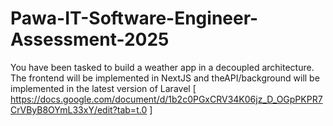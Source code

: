 # Pawa-IT-Software-Engineer-Assessment-2025
You have been tasked to build a weather app in a decoupled architecture. The frontend will be implemented in NextJS and theAPI/background will be implemented in the latest version of Laravel 
[ https://docs.google.com/document/d/1b2c0PGxCRV34K06jz_D_OGpPKPR7CrVByB8OYmL33xY/edit?tab=t.0 ]
